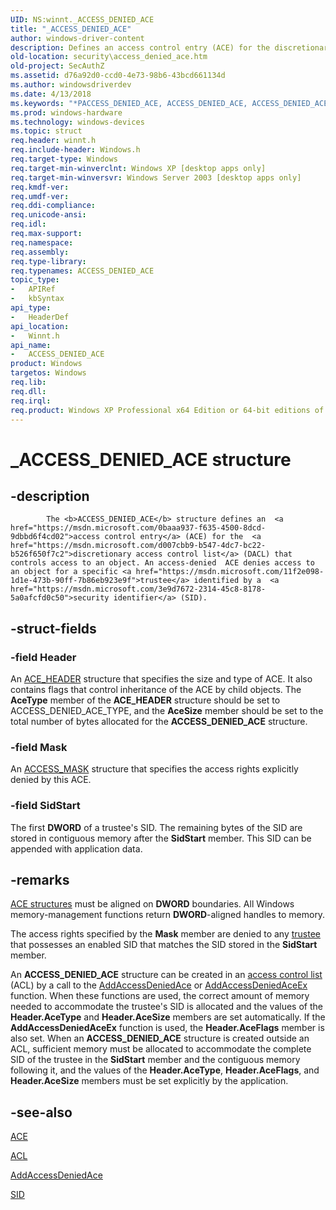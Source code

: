 ```yaml
---
UID: NS:winnt._ACCESS_DENIED_ACE
title: "_ACCESS_DENIED_ACE"
author: windows-driver-content
description: Defines an access control entry (ACE) for the discretionary access control list (DACL) that controls access to an object. An access-denied ACE denies access to an object for a specific trustee identified by a security identifier (SID).
old-location: security\access_denied_ace.htm
old-project: SecAuthZ
ms.assetid: d76a92d0-ccd0-4e73-98b6-43bcd661134d
ms.author: windowsdriverdev
ms.date: 4/13/2018
ms.keywords: "*PACCESS_DENIED_ACE, ACCESS_DENIED_ACE, ACCESS_DENIED_ACE structure [Security], PACCESS_DENIED_ACE, PACCESS_DENIED_ACE structure pointer [Security], _ACCESS_DENIED_ACE, _win32_access_denied_ace_str, security.access_denied_ace, winnt/ACCESS_DENIED_ACE, winnt/PACCESS_DENIED_ACE"
ms.prod: windows-hardware
ms.technology: windows-devices
ms.topic: struct
req.header: winnt.h
req.include-header: Windows.h
req.target-type: Windows
req.target-min-winverclnt: Windows XP [desktop apps only]
req.target-min-winversvr: Windows Server 2003 [desktop apps only]
req.kmdf-ver: 
req.umdf-ver: 
req.ddi-compliance: 
req.unicode-ansi: 
req.idl: 
req.max-support: 
req.namespace: 
req.assembly: 
req.type-library: 
req.typenames: ACCESS_DENIED_ACE
topic_type:
-	APIRef
-	kbSyntax
api_type:
-	HeaderDef
api_location:
-	Winnt.h
api_name:
-	ACCESS_DENIED_ACE
product: Windows
targetos: Windows
req.lib: 
req.dll: 
req.irql: 
req.product: Windows XP Professional x64 Edition or 64-bit editions of     Windows Server 2003
---
```


# _ACCESS_DENIED_ACE structure


## -description



			The <b>ACCESS_DENIED_ACE</b> structure defines an  <a href="https://msdn.microsoft.com/0baaa937-f635-4500-8dcd-9dbbd6f4cd02">access control entry</a> (ACE) for the  <a href="https://msdn.microsoft.com/d007cbb9-b547-4dc7-bc22-b526f650f7c2">discretionary access control list</a> (DACL) that controls access to an object. An access-denied  ACE denies access to an object for a specific <a href="https://msdn.microsoft.com/11f2e098-1d1e-473b-90ff-7b86eb923e9f">trustee</a> identified by a  <a href="https://msdn.microsoft.com/3e9d7672-2314-45c8-8178-5a0afcfd0c50">security identifier</a> (SID).
		


## -struct-fields




### -field Header

An <a href="https://msdn.microsoft.com/library/windows/hardware/ff538847">ACE_HEADER</a> structure that specifies the size and type of ACE. It also contains flags that control inheritance of the ACE by child objects. The <b>AceType</b> member of the <b>ACE_HEADER</b> structure should be set to ACCESS_DENIED_ACE_TYPE, and the <b>AceSize</b> member should be set to the total number of bytes allocated for the <b>ACCESS_DENIED_ACE</b> structure.


### -field Mask

An 
<a href="https://msdn.microsoft.com/library/windows/hardware/ff540466">ACCESS_MASK</a> structure that specifies the access rights explicitly denied by this ACE.


### -field SidStart

 The first <b>DWORD</b> of a trustee's SID. The remaining bytes of the SID  are stored in contiguous memory after the <b>SidStart</b> member. This SID can be appended with application data.


## -remarks




<a href="https://msdn.microsoft.com/980b8242-2ba2-469f-b834-da7d3fb22e14">ACE structures</a> must be aligned on <b>DWORD</b> boundaries. All Windows memory-management functions return <b>DWORD</b>-aligned handles to memory.

The access rights specified by the <b>Mask</b> member are denied to any <a href="https://msdn.microsoft.com/11f2e098-1d1e-473b-90ff-7b86eb923e9f">trustee</a> that possesses an enabled SID that matches the SID stored in the <b>SidStart</b> member.

An <b>ACCESS_DENIED_ACE</b> structure can be created in an <a href="https://msdn.microsoft.com/0baaa937-f635-4500-8dcd-9dbbd6f4cd02">access control list</a> (ACL) by a call to the <a href="https://msdn.microsoft.com/5b4c4164-48f4-4cd5-b60e-554f2498d547">AddAccessDeniedAce</a> or <a href="https://msdn.microsoft.com/e353c88c-f82e-40c0-b676-38f0060acc81">AddAccessDeniedAceEx</a> function. When these functions are used, the correct amount of memory needed to accommodate the trustee's SID is allocated and the values of the <b>Header.AceType</b> and <b>Header.AceSize</b> members are set automatically. If the <b>AddAccessDeniedAceEx</b> function is used, the <b>Header.AceFlags</b> member is also set. When an <b>ACCESS_DENIED_ACE</b> structure is created outside an ACL, sufficient memory must be allocated to accommodate the complete SID of the trustee in the <b>SidStart</b> member and the contiguous memory following it, and the values of the <b>Header.AceType</b>, <b>Header.AceFlags</b>, and <b>Header.AceSize</b> members must be set explicitly by the application.




## -see-also




<a href="https://msdn.microsoft.com/library/windows/hardware/ff538844">ACE</a>



<a href="https://msdn.microsoft.com/library/windows/hardware/ff538866">ACL</a>



<a href="https://msdn.microsoft.com/5b4c4164-48f4-4cd5-b60e-554f2498d547">AddAccessDeniedAce</a>



<a href="https://msdn.microsoft.com/library/windows/hardware/ff556740">SID</a>
 

 

